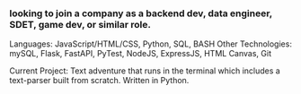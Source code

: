 ### looking to join a company as a backend dev, data engineer, SDET, game dev, or similar role.

Languages: JavaScript/HTML/CSS, Python, SQL, BASH
Other Technologies: mySQL, Flask, FastAPI, PyTest, NodeJS, ExpressJS, HTML Canvas, Git

Current Project: Text adventure that runs in the terminal which includes a text-parser built from scratch. Written in Python. 


